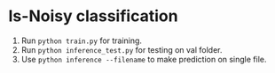 # Is-Noisy classification
1. Run ```python train.py``` for training.
2. Run ```python inference_test.py``` for testing on val folder.
3. Use ```python inference --filename``` to make prediction on single file.


